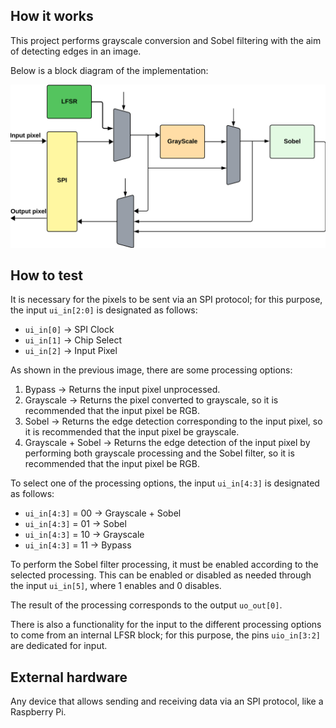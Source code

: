 <!---

This file is used to generate your project datasheet. Please fill in the information below and delete any unused
sections.

You can also include images in this folder and reference them in the markdown. Each image must be less than
512 kb in size, and the combined size of all images must be less than 1 MB.
-->

## How it works

This project performs grayscale conversion and Sobel filtering with the aim of detecting edges in an image.

Below is a block diagram of the implementation:

![arc](arch.png)

## How to test

It is necessary for the pixels to be sent via an SPI protocol; for this purpose, the input ```ui_in[2:0]``` is designated as follows:

* ```ui_in[0]``` &rarr; SPI Clock
* ```ui_in[1]``` &rarr; Chip Select
* ```ui_in[2]``` &rarr; Input Pixel
  
As shown in the previous image, there are some processing options:

1. Bypass &rarr; Returns the input pixel unprocessed.
2. Grayscale &rarr; Returns the pixel converted to grayscale, so it is recommended that the input pixel be RGB.
3. Sobel &rarr; Returns the edge detection corresponding to the input pixel, so it is recommended that the input pixel be grayscale.
4. Grayscale + Sobel &rarr; Returns the edge detection of the input pixel by performing both grayscale processing and the Sobel filter, so it is recommended that the input pixel be  RGB.

To select one of the processing options, the input ```ui_in[4:3]``` is designated as follows:

* ```ui_in[4:3]``` = 00 &rarr; Grayscale + Sobel 
* ```ui_in[4:3]``` = 01 &rarr; Sobel
* ```ui_in[4:3]``` = 10 &rarr; Grayscale
* ```ui_in[4:3]``` = 11 &rarr; Bypass

To perform the Sobel filter processing, it must be enabled according to the selected processing. This can be enabled or disabled as needed through the input ```ui_in[5]```, where 1 enables and 0 disables.

The result of the processing corresponds to the output ```uo_out[0]```.

There is also a functionality for the input to the different processing options to come from an internal LFSR block; for this purpose, the pins ```uio_in[3:2]``` are dedicated for input.

## External hardware

Any device that allows sending and receiving data via an SPI protocol, like a Raspberry Pi.